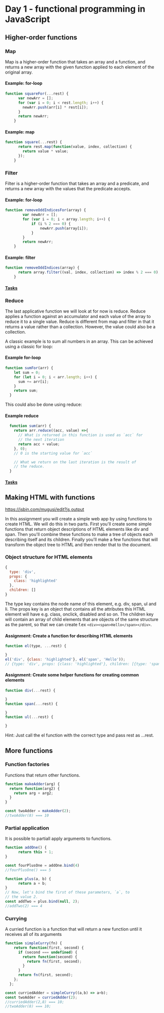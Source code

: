 # Day 1 - functional programming in JavaScript

## Higher-order functions
### Map
Map is a higher-order function that takes an array and a function, and returns a new array with the given function applied to each element of the original array. 

#### Example: for-loop

```javascript
function squareFor(...rest) {
      var newArr = [];
      for (var i = 0; i < rest.length; i++) {
        newArr.push(arr[i] * rest[i]);
      }
      return newArr;
    }
```
#### Example: map
```javascript
function square(...rest) {
      return rest.map(function(value, index, collection) {
        return value * value;
      });
    }
```

### Filter
Filter is a higher-order function that takes an array and a predicate, and returns a new array with the values that the predicate accepts.

#### Example: for-loop

```javascript
function removeOddIndicesFor(array) {
        var newArr = [];
        for (var i = 0; i < array.length; i++) {
            if (i % 2 === 0) {
                newArr.push(array[i]);
            }
        }
        return newArr;
    }
```
#### Example: filter
```javascript
function removeOddIndices(array) {
      return array.filter((val, index, collection) => index % 2 === 0);
    }
```

#### [Tasks](http://jsbin.com/tetevo/8/edit?js,console)

### Reduce
The last applicative function we will look at for now is reduce. Reduce applies a function against an accumulator and each value of the array to reduce it to a single value. Reduce is different from map and filter in that it returns a value rather than a collection. However, the value could also be a collection.

A classic example  is to sum all numbers in an array. This can be achieved using a classic for loop:
#### Example for-loop
```javascript
function sumFor(arr) {
    let sum = 0;
    for (let i = 0; i < arr.length; i++) {
      sum += arr[i];
    }
    return sum;
  }
```
This could also be done using reduce:

#### Example reduce
```javascript
  function sum(arr) {
    return arr.reduce((acc, value) =>{
      // What is returned in this function is used as `acc` for
      // the next iteration
      return acc + value;
    }, 0);
    // 0 is the starting value for `acc`

    // What we return on the last iteration is the result of
    // the reduce.
  }
```

#### [Tasks](https://jsbin.com/basuxog/3/edit?js,console)

## Making HTML with functions

https://jsbin.com/mugusi/edit?js,output

In this assignment you will create a simple web app by using functions to create HTML. We will do this in two parts. First you'll create some simple functions that return object descriptions of HTML elements like div and span. Then you'll combine these functions to make a tree of objects each describing itself and its children. Finally you'll make a few functions that will transform the object tree to HTML and then render that to the document.

### Object structure for HTML elements

```javascript
{
  type: 'div',
  props: {
    class: 'highlighted'
  },
  children: []
}
```
The type key contains the node name of this element, e.g. div, span, ul and li. The props key is an object that contains all the attributes this HTML element will have e.g. class, onclick, disabled and so on. The children key will contain an array of child elements that are objects of the same structure as the parent, so that we can create f.ex `<div><span>Hello</span></div>`.

#### Assignment: Create a function for describing HTML elements
```javascript
function el(type, ...rest) {

}
el('div', {class: 'highlighted'}, el('span', 'Hello'));
// {type: 'div', props: {class: 'highlighted'}, children: [{type: 'span', children: ['Hello']}]}
```
#### Assignment: Create some helper functions for creating common elements
```javascript
function div(...rest) {

}
function span(...rest) {

}
function ul(...rest) {

}
```
Hint: Just call the el function with the correct type and pass rest as ...rest.

## More functions
### Function factories
Functions that return other functions.
```javascript
function makeAdder(arg) {
  return function(arg2) {
    return arg + arg2;
  }
}

const twoAdder = makeAdder(2);
//twoAdder(8) === 10
```
### Partial application
It is possible to partiall apply arguments to functions.
```javascript
function addOne() {
      return this + 1;
}

const fourPlusOne = addOne.bind(4)
//fourPlusOne() === 5

function plus(a, b) {
      return a + b;
}
// Now, let's bind the first of these parameters, `a`, to
// the value 2.
const addTwo = plus.bind(null, 2);
//addTwo(2) === 4
```
### Currying
A curried function is a function that will return a new function until it receives all of its arguments
```javascript
function simpleCurry(fn) {
    return function(first, second) {
      if (second === undefined) {
        return function(second) {
          return fn(first, second);
        }
      }
      return fn(first, second);
    };
  };

const curriedAdder = simpleCurry((a,b) => a+b);
const twoAdder = curriedAdder(2);
//curriedAdder(2,8) === 10;
//twoAdder(8) === 10;
```
